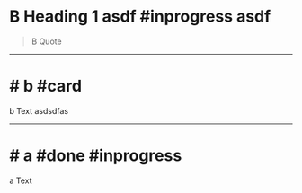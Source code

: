 # B Heading 1 asdf #inprogress asdf

> B Quote

---

# # b #card

b Text asdsdfas

---

# # a #done #inprogress

a Text
